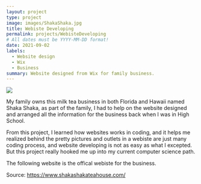 ```yaml
---
layout: project
type: project
image: images/ShakaShaka.jpg
title: Webiste Developing
permalink: projects/WebisteDeveloping
# All dates must be YYYY-MM-DD format!
date: 2021-09-02
labels:
  - Website design
  - Wix
  - Business
summary: Website designed from Wix for family business.
---
```


<img class="ui image" src="{{ site.baseurl }}/images/ShakaShakaTea.jpg">

My family owns this milk tea business in both Florida and Hawaii named Shaka Shaka, as part of the family, I had to help on the website designed and arranged all the information for the business back when I was in High School.

From this project, I learned how websites works in coding, and it helps me realized behind the pretty pictures and outlets in a webiste are just many coding process, and website developing is not as easy as what I excepted. But this project really hooked me up into my current computer science path.

The following website is the offical webiste for the business.

Source: https://www.shakashakateahouse.com/

